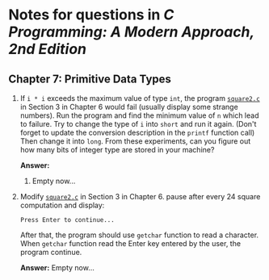 # Notes for questions in *C Programming: A Modern Approach, 2nd Edition*

## Chapter 7: Primitive Data Types

1. If `i * i` exceeds the maximum value of type `int`, the program [`square2.c`](../Chapter-6/3-for-Statement/square2.c) in Section 3 in Chapter 6 would fail (usually display some strange numbers). Run the program and find the minimum value of `n` which lead to failure. Try to change the type of `i` into `short` and run it again. (Don't forget to update the conversion description in the `printf` function call) Then change it into `long`. From these experiments, can you figure out how many bits of integer type are stored in your machine?

    **Answer:** 

    1. Empty now...
    <!-- 1. The minimum value of `n` is 46341. -->

2. Modify [`square2.c`](../Chapter-6/3-for-Statement/square2.c) in Section 3 in Chapter 6. pause after every 24 square computation and display:

    ```
    Press Enter to continue...
    ```

    After that, the program should use `getchar` function to read a character. When `getchar` function read the Enter key entered by the user, the program continue.

    **Answer:** Empty now...